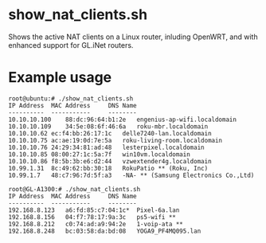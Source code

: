 # show_nat_clients.sh
Shows the active NAT clients on a Linux router, inluding OpenWRT, and with enhanced support for GL.iNet routers.

# Example usage
~~~
root@ubuntu:# ./show_nat_clients.sh
IP Address	MAC Address		DNS Name
----------	-----------		--------
10.10.10.100	88:dc:96:64:b1:2e 	engenius-ap-wifi.localdomain
10.10.10.109	34:5e:08:6f:46:6a 	roku-mbr.localdomain
10.10.10.62	ec:f4:bb:26:17:1c 	delle7240-lan.localdomain
10.10.10.75	ac:ae:19:0d:7e:5a 	roku-living-room.localdomain
10.10.10.76	24:29:34:81:ad:48 	lesterpixel.localdomain
10.10.10.85	08:00:27:1c:5a:7f 	win10vm.localdomain
10.10.10.86	f8:5b:3b:e6:d2:44 	vzwextender4g.localdomain
10.99.1.31	8c:49:62:bb:30:18 	RokuPatio ** (Roku, Inc)
10.99.1.7	48:c7:96:7d:5f:a3 	-NA- ** (Samsung Electronics Co.,Ltd)
~~~
~~~
root@GL-A1300:# ./show_nat_clients.sh 
IP Address	MAC Address		DNS Name
----------	-----------		--------
192.168.8.123	a6:fd:85:c7:04:1c*	Pixel-6a.lan
192.168.8.156	04:f7:78:17:9a:3c 	ps5-wifi **
192.168.8.212	c0:74:ad:a9:94:2e 	1-voip-ata **
192.168.8.248	bc:03:58:da:bd:08 	YOGA9_PF4MQ095.lan
~~~
